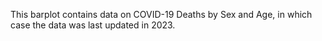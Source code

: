 This barplot contains data on COVID-19 Deaths by Sex and Age, in which case the data was last updated in 2023.
